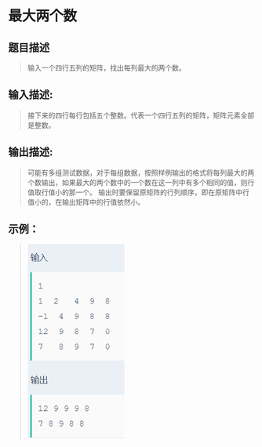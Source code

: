 # 最大两个数

## 题目描述
>输入一个四行五列的矩阵，找出每列最大的两个数。

## 输入描述:
>接下来的四行每行包括五个整数。代表一个四行五列的矩阵，矩阵元素全部是整数。

## 输出描述:
>可能有多组测试数据，对于每组数据，按照样例输出的格式将每列最大的两个数输出，如果最大的两个数中的一个数在这一列中有多个相同的值，则行值取行值小的那一个。
>输出时要保留原矩阵的行列顺序，即在原矩阵中行值小的，在输出矩阵中的行值依然小。

## 示例：
>![Image text](sample.PNG)
